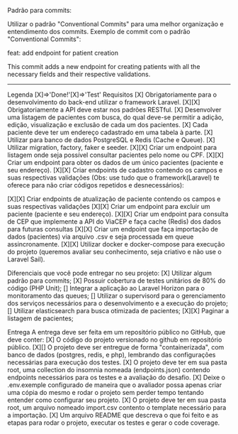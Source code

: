 Padrão para commits:

Utilizar o padrão "Conventional Commits" para uma melhor organização e entendimento dos commits.
Exemplo de commit com o padrão "Conventional Commits":

feat: add endpoint for patient creation

This commit adds a new endpoint for creating patients with all the necessary fields and their respective validations.


-------------------------------------------
Legenda [X]=>'Done!'[X]=>'Test'
Requisitos
 [X] Obrigatoriamente para o desenvolvimento do back-end utilizar o framework Laravel.
 [X][X] Obrigatoriamente a API deve estar nos padrões RESTful.
 [X] Desenvolver uma listagem de pacientes com busca, do qual deve-se permitir a adição, edição, visualização e exclusão de cada um dos pacientes.
 [X] Cada paciente deve ter um endereço cadastrado em uma tabela à parte.
 [X] Utilizar para banco de dados PostgreSQL e Redis (Cache e Queue).
 [X] Utilizar migration, factory, faker e seeder.
 [X][X] Criar um endpoint para listagem onde seja possível consultar pacientes pelo nome ou CPF.
 [X][X] Criar um endpoint para obter os dados de um único pacientes (paciente e seu endereço).
 [X][X] Criar endpoints de cadastro contendo os campos e suas respectivas validações
        (Obs: use tudo que o framework(Laravel) te oferece para não criar códigos repetidos e desnecessários):

 [X][X] Criar endpoints de atualização de paciente contendo os campos e suas respectivas validações
 [X][X] Criar um endpoint para excluir um paciente (paciente e seu endereço).
 [X][X] Criar um endpoint para consulta de CEP que implemente a API do ViaCEP e faça cache (Redis) dos dados para futuras consultas
 [X][X] Criar um endpoint que faça importação de dados (pacientes) via arquivo .csv e seja processada em queue assincronamente.
 [X][X] Utilizar docker e docker-compose para execução do projeto (queremos avaliar seu conhecimento, seja criativo e não use o Laravel Sail).

Diferenciais que você pode entregar no seu projeto:
 [X] Utilizar algum padrão para commits;
 [X] Possuir cobertura de testes unitários de 80% do código (PHP Unit);
 [] Integrar a aplicação ao Laravel Horizon para o monitoramento das queues;
 [] Utilizar o supervisord para o gerenciamento dos serviços necessários para o desenvolvimento e a execução do projeto;
 [] Utilizar elasticsearch para busca otimizada de pacientes;
 [X][X] Paginar a listagem de pacientes;

Entrega
A entrega deve ser feita em um repositório público no GitHub, que deve conter:
 [X] O código do projeto versionado no github em repositório público.
 [X][] O projeto deve ser entregue de forma "containerizada", com banco de dados (postgres, redis, e php), lembrando das
    configurações necessárias para execução dos testes.
 [X] O projeto deve ter em sua pasta root, uma collection do insomnia nomeada (endpoints.json) contendo endpoints necessários para os testes e a avaliação do desafio.
 [X] Deixe o .env.exemple configurado de maneira que o avaliador possa apenas criar uma cópia do mesmo e rodar o projeto sem perder tempo tentando entender como configurar seu projeto.
 [X] O projeto deve ter em sua pasta root, um arquivo nomeado import.csv contento o template necessário para a importação.
 [X] Um arquivo README que descreva o que foi feito e as etapas para rodar o projeto, executar os testes e gerar o code coverage.
